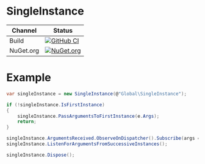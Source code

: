 # SingleInstance

Channel | Status
-|-
Build | [![GitHub CI](https://github.com/HMBSbige/SingleInstance/workflows/GitHub%20CI/badge.svg)](https://github.com/HMBSbige/SingleInstance/actions)
NuGet.org | [![NuGet.org](https://img.shields.io/nuget/v/HMBSbige.SingleInstance.svg)](https://www.nuget.org/packages/HMBSbige.SingleInstance/)

# Example
```csharp
var singleInstance = new SingleInstance(@"Global\SingleInstance");

if (!singleInstance.IsFirstInstance)
{
    singleInstance.PassArgumentsToFirstInstance(e.Args);
    return;
}

singleInstance.ArgumentsReceived.ObserveOnDispatcher().Subscribe(args => { });
singleInstance.ListenForArgumentsFromSuccessiveInstances();

singleInstance.Dispose();
```
